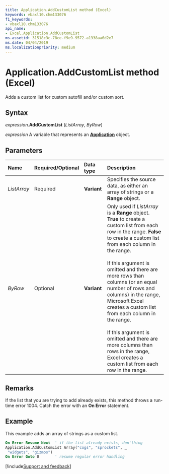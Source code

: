 ```yaml
---
title: Application.AddCustomList method (Excel)
keywords: vbaxl10.chm133076
f1_keywords:
- vbaxl10.chm133076
api_name:
- Excel.Application.AddCustomList
ms.assetid: 31518c3c-78ce-f9e9-9572-a1338aa6d2e7
ms.date: 04/04/2019
ms.localizationpriority: medium
---
```



# Application.AddCustomList method (Excel)

Adds a custom list for custom autofill and/or custom sort.


## Syntax

_expression_.**AddCustomList** (_ListArray_, _ByRow_)

_expression_ A variable that represents an **[Application](Excel.Application(object).md)** object.


## Parameters

|Name|Required/Optional|Data type|Description|
|:-----|:-----|:-----|:-----|
| _ListArray_|Required| **Variant**|Specifies the source data, as either an array of strings or a **Range** object.|
| _ByRow_|Optional| **Variant**|Only used if _ListArray_ is a **Range** object. **True** to create a custom list from each row in the range. **False** to create a custom list from each column in the range.<br/><br/>If this argument is omitted and there are more rows than columns (or an equal number of rows and columns) in the range, Microsoft Excel creates a custom list from each column in the range.<br/><br/>If this argument is omitted and there are more columns than rows in the range, Excel creates a custom list from each row in the range.|

## Remarks

If the list that you are trying to add already exists, this method throws a run-time error 1004. Catch the error with an **On Error** statement.


## Example

This example adds an array of strings as a custom list.

```vb
On Error Resume Next  ' if the list already exists, don'thing
Application.AddCustomList Array("cogs", "sprockets", _ 
 "widgets", "gizmos")
On Error Goto 0       ' resume regular error handling
```




[!include[Support and feedback](~/includes/feedback-boilerplate.md)]
